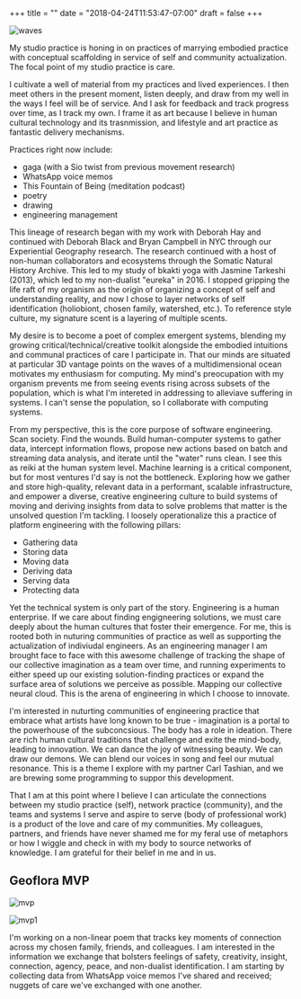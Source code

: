 +++
title = ""
date = "2018-04-24T11:53:47-07:00"
draft = false
+++

![waves](waves.jpg)


My studio practice is honing in on practices of marrying embodied practice 
with conceptual scaffolding in service of self and community actualization.
The focal point of my studio practice is care.

I cultivate a well of material from my practices and lived experiences.
I then meet others in the present moment, listen deeply, and draw from my
well in the ways I feel will be of service. And I ask for feedback and track
progress over time, as I track my own. I frame it as art because I believe
in human cultural technology and its trasnmission, and lifestyle and art 
practice as fantastic delivery mechanisms.

Practices right now include:

* gaga (with a Sio twist from previous movement research)
* WhatsApp voice memos
* This Fountain of Being (meditation podcast)
* poetry
* drawing
* engineering management

This lineage of research began with
my work with Deborah Hay and continued with Deborah Black and Bryan Campbell 
in NYC through our Experiential Geography research. The research continued
with a host of non-human collaborators and ecosystems through the 
Somatic Natural History Archive. This led to my study of bkakti yoga with 
Jasmine Tarkeshi (2013), which led to my non-dualist "eureka" in 2016. 
I stopped gripping the life raft of my organism as the origin of organizing 
a concept of self and understanding reality, and now I chose to layer networks 
of self identification (holiobiont, chosen family, watershed, etc.). 
To reference style culture, my signature scent is a layering of multiple scents. 

My desire is to become a poet of complex emergent systems, blending
my growing critical/technical/creative toolkit alongside the embodied intuitions
and communal practices of care I participate in. That our minds are situated at 
particular 3D vantage points on the waves of 
a multidimensional ocean motivates my enthusiasm for computing. 
My mind's preocupation with my organism prevents me from seeing events 
rising across subsets of the population, which is what I'm intereted in 
addressing to alleviave suffering in systems. I can't sense the 
population, so I collaborate with computing systems.

From my perspective, this 
is the core purpose of software engineering. Scan society. Find the wounds. 
Build human-computer systems to gather data, 
intercept information flows, propose new actions based on batch and streaming 
data analysis, and iterate until the "water" runs clean. I see this as 
reiki at the human system level. Machine learning is a critical component, 
but for most ventures I'd say is not the bottleneck. 
Exploring how we gather and store high-quality, relevant data in a performant, 
scalable infrastructure, and empower a diverse, creative engineering culture 
to build systems of moving and deriving insights from data to solve problems
that matter is the unsolved question I'm tackling. I loosely operationalize 
this a practice of platform engineering with the following pillars:

* Gathering data
* Storing data
* Moving data
* Deriving data
* Serving data
* Protecting data

Yet the technical system is only part of the story. Engineering is a human enterprise.
If we care about finding engigneering solutions, we must care deeply about the human
cultures that foster their emergence. For me, this is rooted both in
nuturing communities of practice as well as supporting the actualization
of indiviudal engineers. As an engineering manager I am brought face to face
with this awesome challenge of tracking the shape of our collective imagination
as a team over time, and running experiments to either speed up our existing 
solution-finding practices or expand the surface area of solutions we perceive
as possible. Mapping our collective neural cloud. This is the arena of engineering
in which I choose to innovate.

I'm interested in nuturting communities of engineering practice that embrace 
what artists have long known to be true - imagination is a portal 
to the powerhouse of the subconcsious. The body has a role in ideation. 
There are rich human cultural traditions that challenge and exite the mind-body, 
leading to innovation. We can dance the joy of witnessing beauty. 
We can draw our demons. We can blend our voices in song and feel our mutual resonance.
This is a theme I explore with my partner Carl Tashian, and we are brewing
some programming to suppor this development. 

That I am at this point where I believe I can articulate the connections between my 
studio practice (self), network practice (community), and the teams and systems
I serve and aspire to serve (body of professional work) is a product of the 
love and care of my communities. My colleagues, partners, and friends have 
never shamed me for my feral use of metaphors or how I wiggle and check in 
with my body to source networks of knowledge. I am grateful for their belief 
in me and in us.

## Geoflora MVP

![mvp](mvp.jpg)

![mvp1](mvp1.jpg)

I'm working on a non-linear poem that tracks key
moments of connection across my chosen family, friends, and colleagues. I am 
interested in the information we exchange that bolsters feelings of safety,
creativity, insight, connection, agency, peace, and non-dualist identification.
I am starting by collecting data from WhatsApp voice memos I've shared and 
received; nuggets of care we've exchanged with one another. 
